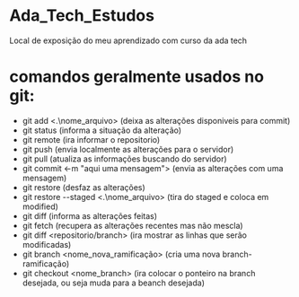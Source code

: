 # Ada_Tech_Estudos
Local de exposição do meu aprendizado com curso da ada tech

# comandos geralmente usados no git:
* git add <.\nome_arquivo> (deixa as alterações disponiveis para commit)
* git status (informa a situação da alteração)
* git remote (ira informar o repositorio) 
* git push <repositorio> <branch> (envia localmente as alterações para o servidor)
* git pull (atualiza as informações buscando do servidor)
* git commit <-m "aqui uma mensagem"> (envia as alterações com uma mensagem)
* git restore (desfaz as alterações)
* git restore --staged <.\nome_arquivo> (tira do staged e coloca em modified)
* git diff (informa as alterações feitas)
* git fetch (recupera as alterações recentes mas não mescla)
* git diff <repositorio/branch> (ira mostrar as linhas que serão modificadas)
* git branch <nome_nova_ramificação> (cria uma nova branch-ramificação)
* git checkout <nome_branch> (ira colocar o ponteiro na branch desejada, ou seja muda para a beanch desejada)
